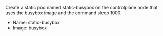 Create a static pod named static-busybox on the controlplane node that uses the busybox image and the command sleep 1000.

- Name: static-busybox
- Image: busybox